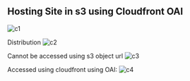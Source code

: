 Hosting Site in s3 using Cloudfront OAI
-----------------------------------------

![c1](https://user-images.githubusercontent.com/59678465/167283747-95d7aed0-9bac-4f8e-bd6d-e5cb43cdffb6.jpg)

Distribution
![c2](https://user-images.githubusercontent.com/59678465/167283754-a7a7d972-4fe4-4ea9-90b4-05dc777c6388.jpg)


Cannot be accessed using s3 object url
![c3](https://user-images.githubusercontent.com/59678465/167283764-0a0c7fc5-f117-4c60-b6fe-22c718551465.jpg)


Accessed using cloudfront using OAI:
![c4](https://user-images.githubusercontent.com/59678465/167283769-3c7e37f1-39b6-4580-ac2c-8fa33252ac98.jpg)

